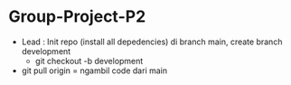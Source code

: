 # Group-Project-P2

- Lead : Init repo (install all depedencies) di branch main, create branch development
  - git checkout -b development
- git pull origin <BRANCH> = ngambil code dari main